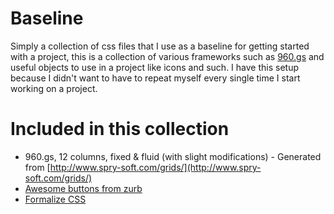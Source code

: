 Baseline
========

Simply a collection of css files that I use as a baseline for getting started with a project, this is a collection of various frameworks such as [960.gs](http://github.com/nathansmith/960-Grid-System) and useful objects to use in a project like icons and such. I have this setup because I didn't want to have to repeat myself every single time I start working on a project.

Included in this collection
===========================

- 960.gs, 12 columns, fixed & fluid (with slight modifications) - Generated from [http://www.spry-soft.com/grids/](http://www.spry-soft.com/grids/)
- [Awesome buttons from zurb](http://www.zurb.com/playground/super-awesome-buttons) 
- [Formalize CSS](http://sonspring.com/journal/formalize-css)